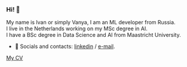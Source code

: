 ### Hi! 👋

My name is Ivan or simply Vanya, I am an ML developer from Russia. <br/> 
I live in the Netherlands working on my MSc degree in AI. <br/>
I have a BSc degree in Data Science and AI from Maastricht University. <br/>

- 💬 Socials and contacts: [linkedin](http://www.linkedin.com/in/m1v1savva) / [e-mail](mailto:ivan.polyakov.01@gmail.com). 

<!--[My github.io](https://m1v1savva.github.io/) <br/>-->
[My CV](https://github.com/M1v1savva/M1v1savva/blob/main/cv.pdf)

<!--[My CV](https://m1v1savva.github.io/cv)-->
<!---
### My background [or CV for more detail](https://m1v1savva.github.io/cv)

- ✏️ Education: BSc in Data Science and Artificial Intelligence, [Maastricht University](https://www.maastrichtuniversity.nl/education/bachelor/data-science-and-artificial-intelligence), graduated in Dec. 2022. My [thesis](https://github.com/M1v1savva/anime-thesis) was about making cartoon faces with Generative Adversarial Networks. 
- 💻 Industry: I worked as a part-time NLP Engineer in a Garant (Russian mass provider of a legal referencing system) from August to December 2021. I had later decided to focus on my studies until I graduated. <br/>

- 📝 During high school and early university I did some competitive programming, competed in Russian olympiad in informatics and got some decent results [on codeforces](https://codeforces.com/profile/M1v1savva1601). Now I occasionally coach and solve problems for fun.

---

#### pet projects:

- 📖 [chesslines](https://chesslines.onrender.com) - This is a tool for organizing your chess opening repertoire (it has a functional baseline and i'm planning to add more features later on).
- 📖 [mini-renderer](https://github.com/M1v1savva/mini-renderer) - Mini renderer from scratch that I made while following a set of articles on 3d graphics

#### highlighted university team projects: 
- 📖 [tetris](https://github.com/M1v1savva/tetris) - Aethetic tetris game with a bot powered by genetic algorithm.
- 📖 [throwing robot](https://github.com/M1v1savva/throwing_robot) - Robot that plays juice pong. 
-->
<!--
**M1v1savva/M1v1savva** is a ✨ _special_ ✨ repository because its `README.md` (this file) appears on your GitHub profile.

Here are some ideas to get you started:

- 🔭 I’m currently working on ...
- 🌱 I’m currently learning ...
- 👯 I’m looking to collaborate on ...
- 🤔 I’m looking for help with ...
- 💬 Ask me about ...
- 📫 How to reach me: ...
- 😄 Pronouns: ...
- ⚡ Fun fact: ...
-->
